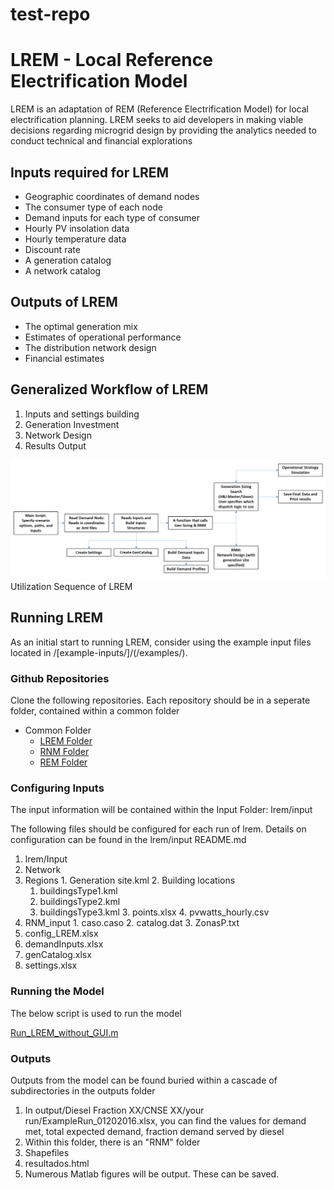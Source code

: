 # test-repo

# LREM - Local Reference Electrification Model

LREM is an adaptation of REM \(Reference Electrification Model\) for local electrification planning.  LREM seeks to aid developers in making viable decisions regarding microgrid design by providing the analytics needed to conduct technical and financial explorations

## Inputs required for LREM

- Geographic coordinates of demand nodes
- The consumer type of each node
- Demand inputs for each type of consumer
- Hourly PV insolation data
- Hourly temperature data
- Discount rate
- A generation catalog
- A network catalog

## Outputs of LREM

- The optimal generation mix
- Estimates of operational performance
- The distribution network design
- Financial estimates

## Generalized Workflow of LREM

1. Inputs and settings building
2. Generation Investment
3. Network Design
4. Results Output

![Workflow](documentation/workflow.PNG)
Utilization Sequence of LREM

## Running LREM

As an initial start to running LREM, consider using the example input files located in /[example-inputs/]/(/examples/).

### Github Repositories

Clone the following repositories.  Each repository should be in a seperate folder, contained within a common folder
- Common Folder
  - [LREM Folder](https://github.com/mattbru/test-repo)
  - [RNM Folder](https://github.com/mattbru/test-repo)
  - [REM Folder](https://github.com/universalaccess/rem)

### Configuring Inputs

The input information will be contained within the Input Folder: lrem/input

The following files should be configured for each run of lrem.  Details on configuration can be found in the lrem/input README.md

1. lrem/Input
  1. Network
  2. Regions
    1. Generation site.kml
    2. Building locations
      1. buildingsType1.kml
	  2. buildingsType2.kml
	  3. buildingsType3.kml
    3. points.xlsx
    4. pvwatts_hourly.csv
  3. RNM_input
    1. caso.caso
	2. catalog.dat
	3. ZonasP.txt
2. config_LREM.xlsx
3. demandInputs.xlsx
4. genCatalog.xlsx
5. settings.xlsx

### Running the Model

The below script is used to run the model

[Run_LREM_without_GUI.m](https://github.com/mattbru/test-repo)

### Outputs

Outputs from the model can be found buried within a cascade of subdirectories in the outputs folder

1. In output/Diesel Fraction XX/CNSE XX/your run/ExampleRun_01202016.xlsx, you can find the values for demand met, total expected demand, fraction demand served by diesel
2. Within this folder, there is an "RNM" folder
  1. Shapefiles
  2. resultados.html
3. Numerous Matlab figures will be output.  These can be saved.







